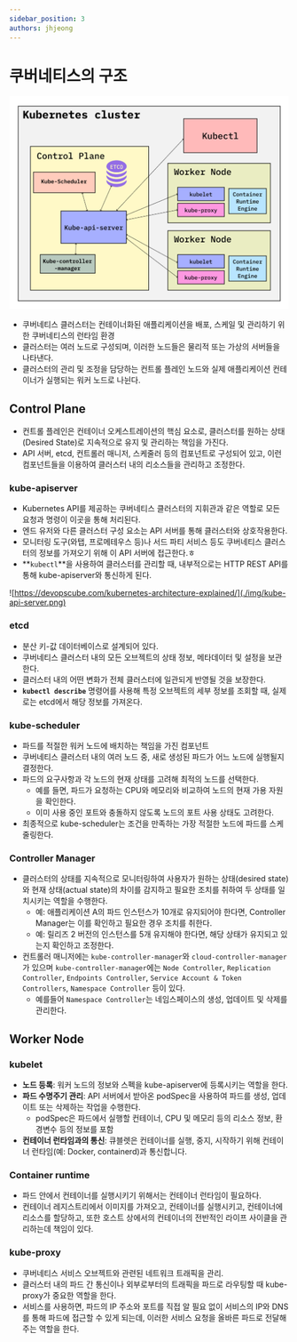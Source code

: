```yaml
---
sidebar_position: 3
authors: jhjeong
---
```


# 쿠버네티스의 구조

![쿠버네티스 구조](./img/kubernetescluster.png)

- 쿠버네티스 클러스터는 컨테이너화된 애플리케이션을 배포, 스케일 및 관리하기 위한 쿠버네티스의 런타임 환경
- 클러스터는 여러 노드로 구성되며, 이러한 노드들은 물리적 또는 가상의 서버들을 나타낸다.
- 클러스터의 관리 및 조정을 담당하는 컨트롤 플레인 노드와 실제 애플리케이션 컨테이너가 실행되는 워커 노드로 나뉜다.

## Control Plane

- 컨트롤 플레인은 컨테이너 오케스트레이션의 핵심 요소로, 클러스터를 원하는 상태(Desired State)로 지속적으로 유지 및 관리하는 책임을 가진다.
- API 서버, etcd, 컨트롤러 매니저, 스케줄러 등의 컴포넌트로 구성되어 있고, 이런 컴포넌트들을 이용하여 클러스터 내의 리소스들을 관리하고 조정한다.

### kube-apiserver

- Kubernetes API를 제공하는 쿠버네티스 클러스터의 지휘관과 같은 역할로 모든 요청과 명령이 이곳을 통해 처리된다.
- 엔드 유저와 다른 클러스터 구성 요소는 API 서버를 통해 클러스터와 상호작용한다.
- 모니터링 도구(와탭, 프로메테우스 등)나 서드 파티 서비스 등도 쿠버네티스 클러스터의 정보를 가져오기 위해 이 API 서버에 접근한다.ㅎ
- **`kubectl`**을 사용하여 클러스터를 관리할 때, 내부적으로는 HTTP REST API를 통해 kube-apiserver와 통신하게 된다.

![https://devopscube.com/kubernetes-architecture-explained/](./img/kube-api-server.png)

### etcd

- 분산 키-값 데이터베이스로 설계되어 있다.
- 쿠버네티스 클러스터 내의 모든 오브젝트의 상태 정보, 메타데이터 및 설정을 보관한다.
- 클러스터 내의 어떤 변화가 전체 클러스터에 일관되게 반영될 것을 보장한다.
- **`kubectl describe`** 명령어를 사용해 특정 오브젝트의 세부 정보를 조회할 때, 실제로는 etcd에서 해당 정보를 가져온다.

### kube-scheduler

- 파드를 적절한 워커 노드에 배치하는 책임을 가진 컴포넌트
- 쿠버네티스 클러스터 내의 여러 노드 중, 새로 생성된 파드가 어느 노드에 실행될지 결정한다.
- 파드의 요구사항과 각 노드의 현재 상태를 고려해 최적의 노드를 선택한다.
  - 예를 들면, 파드가 요청하는 CPU와 메모리와 비교하여 노드의 현재 가용 자원을 확인한다.
  - 이미 사용 중인 포트와 충돌하지 않도록 노드의 포트 사용 상태도 고려한다.
- 최종적으로 kube-scheduler는 조건을 만족하는 가장 적절한 노드에 파드를 스케줄링한다.

### Controller Manager

- 클러스터의 상태를 지속적으로 모니터링하여 사용자가 원하는 상태(desired state)와 현재 상태(actual state)의 차이를 감지하고 필요한 조치를 취하여 두 상태를 일치시키는 역할을 수행한다.
  - 예: 애플리케이션 A의 파드 인스턴스가 10개로 유지되어야 한다면, Controller Manager는 이를 확인하고 필요한 경우 조치를 취한다.
  - 예: 릴리즈 2 버전의 인스턴스를 5개 유지해야 한다면, 해당 상태가 유지되고 있는지 확인하고 조정한다.
- 컨트롤러 매니저에는 `kube-controller-manager`와 `cloud-controller-manager`가 있으며 `kube-controller-manager`에는 `Node Controller`, `Replication Controller`, `Endpoints Controller`, `Service Account & Token Controllers`, `Namespace Controller` 등이 있다.
  - 예를들어 `Namespace Controller`는 네임스페이스의 생성, 업데이트 및 삭제를 관리한다.

## Worker Node

### kubelet

- **노드 등록**: 워커 노드의 정보와 스펙을 kube-apiserver에 등록시키는 역할을 한다.
- **파드 수명주기 관리**: API 서버에서 받아온 podSpec을 사용하여 파드를 생성, 업데이트 또는 삭제하는 작업을 수행한다.
  - podSpec은 파드에서 실행할 컨테이너, CPU 및 메모리 등의 리소스 정보, 환경변수 등의 정보를 포함
- **컨테이너 런타임과의 통신**: 큐블렛은 컨테이너를 실행, 중지, 시작하기 위해 컨테이너 런타임(예: Docker, containerd)과 통신합니다.

### Container runtime

- 파드 안에서 컨테이너를 실행시키기 위해서는 컨테이너 런타임이 필요하다.
- 컨테이너 레지스트리에서 이미지를 가져오고, 컨테이너를 실행시키고, 컨테이너에 리소스를 할당하고, 또한 호스트 상에서의 컨테이너의 전반적인 라이프 사이클을 관리하는데 책임이 있다.

### kube-proxy

- 쿠버네티스 서비스 오브젝트와 관련된 네트워크 트래픽을 관리.
- 클러스터 내의 파드 간 통신이나 외부로부터의 트래픽을 파드로 라우팅할 때 kube-proxy가 중요한 역할을 한다.
- 서비스를 사용하면, 파드의 IP 주소와 포트를 직접 알 필요 없이 서비스의 IP와 DNS를 통해 파드에 접근할 수 있게 되는데, 이러한 서비스 요청을 올바른 파드로 전달해주는 역할을 한다.
